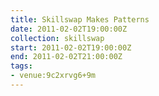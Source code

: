 ```yaml
---
title: Skillswap Makes Patterns
date: 2011-02-02T19:00:00Z
collection: skillswap
start: 2011-02-02T19:00:00Z
end: 2011-02-02T21:00:00Z
tags:
- venue:9c2xrvg6+9m
---
```

